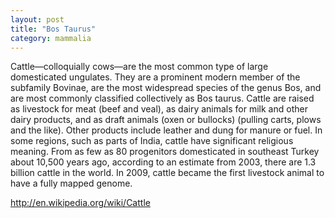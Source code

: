 ```yaml
---
layout: post
title: "Bos Taurus"
category: mammalia
---
```


Cattle—colloquially cows—are the most common type of large domesticated ungulates. They are a prominent modern member of the subfamily Bovinae, are the most widespread species of the genus Bos, and are most commonly classified collectively as Bos taurus. Cattle are raised as livestock for meat (beef and veal), as dairy animals for milk and other dairy products, and as draft animals (oxen or bullocks) (pulling carts, plows and the like). Other products include leather and dung for manure or fuel. In some regions, such as parts of India, cattle have significant religious meaning. From as few as 80 progenitors domesticated in southeast Turkey about 10,500 years ago, according to an estimate from 2003, there are 1.3 billion cattle in the world. In 2009, cattle became the first livestock animal to have a fully mapped genome.

<http://en.wikipedia.org/wiki/Cattle>
